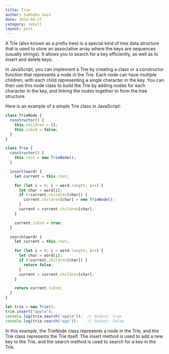 ```yaml
---
title: Trie
author: Subhahu Jain
date: 2019-04-27
category: Jekyll
layout: post
---
```



A Trie (also known as a prefix tree) is a special kind of tree data structure that is used to store an associative array where the keys are sequences (usually strings). It allows you to search for a key efficiently, as well as to insert and delete keys.

In JavaScript, you can implement a Trie by creating a class or a constructor function that represents a node in the Trie. Each node can have multiple children, with each child representing a single character in the key. You can then use this node class to build the Trie by adding nodes for each character in the key, and linking the nodes together to form the tree structure.

Here is an example of a simple Trie class in JavaScript:

```js
class TrieNode {
  constructor() {
    this.children = {};
    this.isEnd = false;
  }
}

class Trie {
  constructor() {
    this.root = new TrieNode();
  }

  insert(word) {
    let current = this.root;

    for (let i = 0; i < word.length; i++) {
      let char = word[i];
      if (!current.children[char]) {
        current.children[char] = new TrieNode();
      }
      current = current.children[char];
    }

    current.isEnd = true;
  }

  search(word) {
    let current = this.root;

    for (let i = 0; i < word.length; i++) {
      let char = word[i];
      if (!current.children[char]) {
        return false;
      }
      current = current.children[char];
    }

    return current.isEnd;
  }
}

let trie = new Trie();
trie.insert("apple");
console.log(trie.search("apple"));  // Output: true
console.log(trie.search("app"));    // Output: false
```

In this example, the TrieNode class represents a node in the Trie, and the Trie class represents the Trie itself. The insert method is used to add a new key to the Trie, and the search method is used to search for a key in the Trie.

